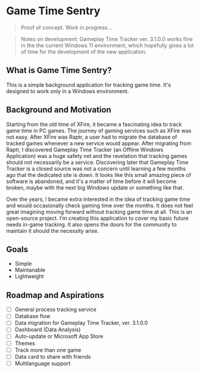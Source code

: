 # Game  Time Sentry

> Proof of concept. Work in progress...

> Notes on development: Gameplay Time Tracker ver. 3.1.0.0 works fine in the the current Windows 11 environment, which hopefully gives a lot of time for the development of the new application.

## What is Game Time Sentry?

This is a simple background application for tracking game time. It's designed to work only in a Windows environment.

## Background and Motivation

Starting from the old time of XFire, it became a fascinating idea to track game time in PC games. The journey of gaming services such as XFire was not easy. After XFire was Raptr, a user had to migrate the database of tracked games whenever a new service would appear. After migrating from Raptr, I discovered Gameplay Time Tracker (an Offline Windows Application) was a huge safety net and the revelation that tracking games should not necessarily be a service. Discovering later that Gameplay Time Tracker is a closed source was not a concern until learning a few months ago that the dedicated site is down. It looks like this small amazing piece of software is abandoned, and it's a matter of time before it will become broken, maybe with the next big Windows update or something like that.

Over the years, I became extra interested in the idea of tracking game time and would occasionally check gaming time over the months. It does not feel great imagining moving forward without tracking game time at all. This is an open-source project. I'm creating this application to cover my basic future needs in-game tracking. It also opens the doors for the community to maintain it should the necessity arise.

## Goals

- Simple
- Maintanable
- Lightweight 

## Roadmap and Aspirations

- [ ] General process tracking service
- [ ] Database flow
- [ ] Data migration for Gameplay Time Tracker, ver. 3.1.0.0
- [ ] Dashboard (Data Analysis)
- [ ] Auto-update or Microsoft App Store
- [ ] Themes
- [ ] Track more than one game
- [ ] Data card to share with friends
- [ ] Multilanguage support
